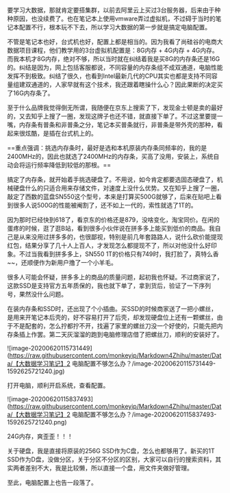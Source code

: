 要学习大数据，那就肯定要搭集群，以前去阿里云上买过3台服务器，后来由于种种原因，也没续费了。也在笔记本上使用vmware弄过虚拟机，不过碍于当时的笔记本配置不行，根本玩不下去，所以学习大数据的第一步就是搞定电脑配置。

不管是笔记本也好，台式机也好，配置上都是相当的。因为我看了尚硅谷的电商大数据项目课程，他们教学用的3台虚拟机配置是：8G内存 + 4G内存 + 4G内存。而我本机才8G内存，绝对不够，所以当时就在纠结着我是买8G的内存条还是16G的。纠结是因为，网上包括客服都说，不同容量的内存条组不成双通道，电脑性能发挥不到极致。纠结了很久，也看到Intel最新几代的CPU其实也都是支持不同容量组建双通道的，人家早就有这个技术，我还跟着瞎操什么心？因此果断的决定买了16G内存条了。

至于什么品牌我觉得倒无所谓，我随便在京东上搜索了下，发现金士顿是卖的最好的，又去知乎上搜了一圈，发现这牌子也还不错，就直接下单了。不过这里要提一嘴，内存条有普条和非普条之分，笔记本买普条就行，非普条是带外壳的那种，看起来很炫酷，是插在台式机上的。

==重点强调：挑选内存条时，最好是选和本机原装内存条同频率的，我的是2400MHz的，因此也就选了2400MHz的内存条，买高了没用，安装上，系统自动会将运行频率降低到较低的那根。==

搞定了内存条，就开始着手挑选硬盘了。不用说，如今肯定都要选固态硬盘了，机械硬盘什么的只适合用来存储文件，对速度上没什么优势。又在知乎上搜了一圈，敲定了西数的蓝盘SN550这个型号，本来是打算买500G就够了，后来在贴吧上看到很多人说500G的性能被阉割了，还不如上一代的，索性就选了1T的。

因为那时已经快到618了，看京东的价格还是879，没啥变化，淘宝同价。在闲的蛋疼的时候，逛了逛B站，看到很多小伙伴说在拼多多上能买到低价的商品。我自己是从来没用过拼多多的，也很鄙视，特别是前几年套路路人，说什么砍价能提现红包，结果分享了几十人上百人，才发现怎么都提现不了，所以对他没什么好印象。不过当我看到拼多多上，SN550 1T的价格只有749时，我打脸了，真特么香~~，还顺便作为新用户撸了一个小羊毛。

很多人可能会怀疑，拼多多上的商品的质量问题，起初我也怀疑。不过商家说了，这款SSD是支持官方五年质保的，我也就下单了，拿到货后，验证了一下序列号，果然没什么问题。

在装内存条和SSD时，还出现了个小插曲。买SSD的时候商家送了一把小螺丝，是用来开笔记本后壳的，好不容易打开了后壳，却发现硬盘位上还有一颗螺丝，由于不是配套的，怎么拧都拧不开，找遍了家里的螺丝刀没一个好使的，只能先把内存条插上作罢。第二天灰溜溜的跑到电脑修理店借了把螺丝刀，顺利的安装好了。

![image-20200620115731449](https://raw.githubusercontent.com/monkeyip/Markdown4Zhihu/master/Data/【大数据学习笔记】2 电脑配置不够怎么办？/image-20200620115731449-1592625721240.jpg)



打开电脑，顺利开启系统，查看配置。

![image-20200620115837493](https://raw.githubusercontent.com/monkeyip/Markdown4Zhihu/master/Data/【大数据学习笔记】2 电脑配置不够怎么办？/image-20200620115837493-1592625721240.png)

24G内存，爽歪歪！！！

关于硬盘，我是直接将原装的256G SSD作为C盘，怎么也都够用了。新买的1T SSD作为D盘，没做分区，关于分区不分区的区别，大家可以自行的搜索资料，其实两者差别不大，我是比较懒，所以直接一个盘，用文件夹做好管理。

至此，电脑配置上也告一段落了。